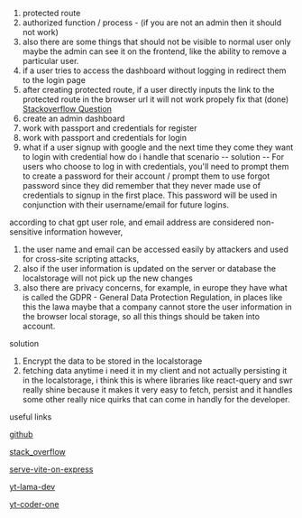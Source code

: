 1. protected route
2. authorized function / process - (if you are not an admin then it should not work)
3. also there are some things that should not be visible to normal user only maybe the admin can see it on the frontend, like the ability to remove a particular user. 
4. if a user tries to access the dashboard without logging in redirect them to the login page
5. after creating protected route, if a user directly inputs the link to the protected route in the browser url it will not work propely fix that (done)
[Stackoverflow Question](https://stackoverflow.com/questions/70713340/logged-in-user-redirects-to-login-page-when-entering-url-manually-react-js)
6. create an admin dashboard
7. work with passport and credentials for register
8. work with passport and credentials for login
9. what if a user signup with google and the next time they come they want to login with credential how do i handle that scenario 
-- solution -- For users who choose to log in with credentials, you'll need to prompt them to create a password for their account / prompt them to use forgot password since they did remember that they never made use of credentials to signup in the first place. This password will be used in conjunction with their username/email for future logins.

according to chat gpt user role, and email address are considered non-sensitive information however,
1. the user name and email can be accessed easily by attackers and used for cross-site scripting attacks, 
2. also if the user information is updated on the server or database the localstorage will not pick up the new changes
3. also there are privacy concerns, for example, in europe they have what is called the GDPR - General Data Protection Regulation, in places like this the lawa maybe that a company cannot store the user information in the browser local storage, so all this things should be taken into account.

solution
1. Encrypt the data to be stored in the localstorage
2. fetching data anytime i need it in my client and not actually persisting it in the localstorage, i think this is where libraries like react-query and swr really shine because it makes it very easy to fetch, persist and it handles some other really nice quirks that can come in handly for the developer.

useful links
<!-- I love this code -->
[github](https://github.com/forinda/react-router-protected-routes-ts)

[stack_overflow](https://stackoverflow.com/questions/70713340/logged-in-user-redirects-to-login-page-when-entering-url-manually-react-js)

[serve-vite-on-express](https://stackoverflow.com/questions/51227859/react-router-doesnt-work-on-express-server)

[yt-lama-dev](https://www.youtube.com/watch?v=7K9kDrtc4S8)

[yt-coder-one](https://www.youtube.com/watch?v=yICiz12SdI4)